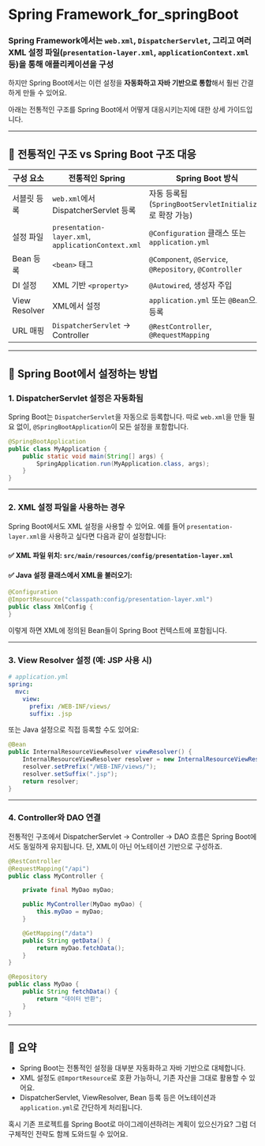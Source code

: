 # Spring Framework_for_springBoot
### Spring Framework에서는 `web.xml`, `DispatcherServlet`, 그리고 여러 XML 설정 파일(`presentation-layer.xml`, `applicationContext.xml` 등)을 통해 애플리케이션을 구성
하지만 Spring Boot에서는 이런 설정을 **자동화하고 자바 기반으로 통합**해서 훨씬 간결하게 만들 수 있어요.

아래는 전통적인 구조를 Spring Boot에서 어떻게 대응시키는지에 대한 상세 가이드입니다.

---

## 🧱 전통적인 구조 vs Spring Boot 구조 대응

| 구성 요소 | 전통적인 Spring | Spring Boot 방식 |
|-----------|------------------|------------------|
| 서블릿 등록 | `web.xml`에서 DispatcherServlet 등록 | 자동 등록됨 (`SpringBootServletInitializer`로 확장 가능) |
| 설정 파일 | `presentation-layer.xml`, `applicationContext.xml` | `@Configuration` 클래스 또는 `application.yml` |
| Bean 등록 | `<bean>` 태그 | `@Component`, `@Service`, `@Repository`, `@Controller` |
| DI 설정 | XML 기반 `<property>` | `@Autowired`, 생성자 주입 |
| View Resolver | XML에서 설정 | `application.yml` 또는 `@Bean`으로 등록 |
| URL 매핑 | `DispatcherServlet` → Controller | `@RestController`, `@RequestMapping` |

---

## 🔧 Spring Boot에서 설정하는 방법

### 1. DispatcherServlet 설정은 자동화됨
Spring Boot는 `DispatcherServlet`을 자동으로 등록합니다. 따로 `web.xml`을 만들 필요 없이, `@SpringBootApplication`이 모든 설정을 포함합니다.

```java
@SpringBootApplication
public class MyApplication {
    public static void main(String[] args) {
        SpringApplication.run(MyApplication.class, args);
    }
}
```

---

### 2. XML 설정 파일을 사용하는 경우

Spring Boot에서도 XML 설정을 사용할 수 있어요. 예를 들어 `presentation-layer.xml`을 사용하고 싶다면 다음과 같이 설정합니다:

#### ✅ XML 파일 위치: `src/main/resources/config/presentation-layer.xml`

#### ✅ Java 설정 클래스에서 XML을 불러오기:

```java
@Configuration
@ImportResource("classpath:config/presentation-layer.xml")
public class XmlConfig {
}
```

이렇게 하면 XML에 정의된 Bean들이 Spring Boot 컨텍스트에 포함됩니다.

---

### 3. View Resolver 설정 (예: JSP 사용 시)

```yaml
# application.yml
spring:
  mvc:
    view:
      prefix: /WEB-INF/views/
      suffix: .jsp
```

또는 Java 설정으로 직접 등록할 수도 있어요:

```java
@Bean
public InternalResourceViewResolver viewResolver() {
    InternalResourceViewResolver resolver = new InternalResourceViewResolver();
    resolver.setPrefix("/WEB-INF/views/");
    resolver.setSuffix(".jsp");
    return resolver;
}
```

---

### 4. Controller와 DAO 연결

전통적인 구조에서 DispatcherServlet → Controller → DAO 흐름은 Spring Boot에서도 동일하게 유지됩니다. 단, XML이 아닌 어노테이션 기반으로 구성하죠.

```java
@RestController
@RequestMapping("/api")
public class MyController {

    private final MyDao myDao;

    public MyController(MyDao myDao) {
        this.myDao = myDao;
    }

    @GetMapping("/data")
    public String getData() {
        return myDao.fetchData();
    }
}
```

```java
@Repository
public class MyDao {
    public String fetchData() {
        return "데이터 반환";
    }
}
```

---

## 🧠 요약

- Spring Boot는 전통적인 설정을 대부분 자동화하고 자바 기반으로 대체합니다.
- XML 설정도 `@ImportResource`로 호환 가능하니, 기존 자산을 그대로 활용할 수 있어요.
- DispatcherServlet, ViewResolver, Bean 등록 등은 어노테이션과 `application.yml`로 간단하게 처리됩니다.

혹시 기존 프로젝트를 Spring Boot로 마이그레이션하려는 계획이 있으신가요? 그럼 더 구체적인 전략도 함께 도와드릴 수 있어요.
